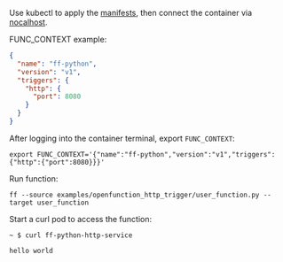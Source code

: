Use kubectl to apply the [manifests](./manifests.yaml), then connect the container via [nocalhost](https://nocalhost.dev/).

FUNC_CONTEXT example:


```json
{
  "name": "ff-python",
  "version": "v1",
  "triggers": {
    "http": {
      "port": 8080
    }
  }
}
```

After logging into the container terminal, export `FUNC_CONTEXT`:

```shell
export FUNC_CONTEXT='{"name":"ff-python","version":"v1","triggers":{"http":{"port":8080}}}'
```

Run function:

```shell
ff --source examples/openfunction_http_trigger/user_function.py --target user_function
```

Start a curl pod to access the function:

```shell
~ $ curl ff-python-http-service

hello world
```

